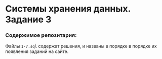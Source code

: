 # Системы хранения данных. Задание 3

### Содержимое репозитария:

Файлы ``1-7.sql`` содержат решения, и названы в порядке в порядке их появления заданий на сайте.